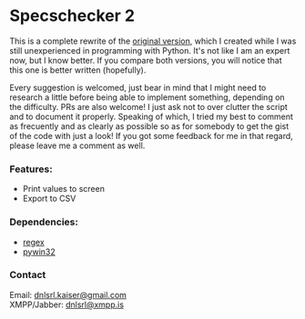 # Specschecker 2

This is a complete rewrite of the [original version](https://gist.github.com/dnlsrl/a286d202481f24e4652ad29899fefb5c), which I created while I was still unexperienced in programming with Python. It's not like I am an expert now, but I know better. If you compare both versions, you will notice that this one is better written (hopefully).

Every suggestion is welcomed, just bear in mind that I might need to research a little before being able to implement something, depending on the difficulty. PRs are also welcome! I just ask not to over clutter the script and to document it properly. Speaking of which, I tried my best to comment as frecuently and as clearly as possible so as for somebody to get the gist of the code with just a look! If you got some feedback for me in that regard, please leave me a comment as well.

### Features:

* Print values to screen
* Export to CSV

### Dependencies:

* [regex](https://pypi.python.org/pypi/regex)
* [pywin32](https://sourceforge.net/projects/pywin32/files/pywin32/)

### Contact

Email: [dnlsrl.kaiser@gmail.com](mailto:dnlsrl.kaiser@gmail.com)  
XMPP/Jabber: [dnlsrl@xmpp.is](xmpp:dnlsrl@xmpp.is)
